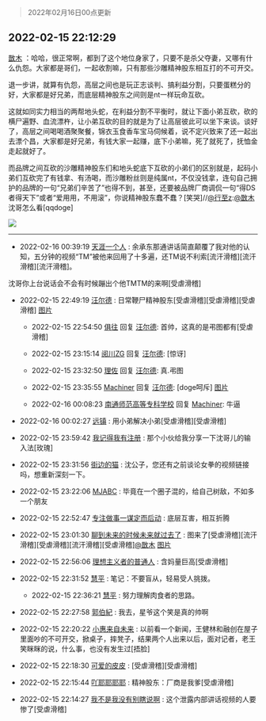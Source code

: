 > 2022年02月16日00点更新
<link rel="stylesheet" href="https://cdn.jsdelivr.net/gh/taotie6/sampleJSON@main/css/photo_show.css">
<meta name="referrer" content="no-referrer" />


 ## 2022-02-15 22:12:29 

 [㪚木](https://www.coolapk.com/feed/33580300?shareKey=NWMzMjIxNmE5NDdjNjIwYmMwMDA~) ：哈哈，很正常啊，都到了这个地位身家了，只要不是杀父夺妻，又哪有什么仇怨。大家都是哥们，一起收割嘛，只有那些沙雕精神股东相互打的不可开交。

退一步讲，就算有仇怨，高层之间也是玩正志谈判、搞利益分割，只要蛋糕分的好，大家都是好兄弟，而底层精神股东之间则是nt一样玩命互砍。<!--break-->

这就如同实力相当的两帮地头蛇，在利益分割不平衡时，就让下面小弟互砍，砍的横尸遍野、血流漂杵，让小弟互砍的目的就是为了让高层彼此可以坐下来谈。谈好了，高层之间喝喝酒聚聚餐，锦衣玉食香车宝马伺候着，说不定兴致来了还一起出去漂个昌，大家都是好兄弟，有钱大家一起赚，底下小弟嘛，死了就死了，抚恤金走起就好了。

而品牌之间互砍的沙雕精神股东们和地头蛇底下互砍的小弟们的区别就是，起码小弟们互砍完了有钱拿、有汤喝，而沙雕粉丝则是纯属nt，不仅没钱拿，连句自己拥护的品牌的一句“兄弟们辛苦了”也得不到，甚至，还要被品牌厂商调侃一句“得DS者得天下”或者“爱用用，不用滚”，你说精神股东蠢不蠢？[笑哭]//<a class="feed-link-uname" href="/u/行至z">@行至z</a>:<a class="feed-link-uname" href="/u/㪚木">@㪚木</a> 沈哥怎么看[qqdoge] 

<div class="album">
<img class="img-item" src="http://image.coolapk.com/feed/2019/0314/14/1081091_1552545126_9026@277x194.gif" />
</div>

 ------- 

- 2022-02-16 00:39:19 [天涯一个人](uid=3225865) : 余承东那通讲话简直颠覆了我对他的认知，五分钟的视频“TM”被他来回用了十多遍，还TM说不利索[流汗滑稽][流汗滑稽][流汗滑稽]。

沈哥你上台说话会不会有时候蹦出个他TMTM的来啊[受虐滑稽] 

- 2022-02-15 22:49:19 [汪尔德](uid=1595236) : 日常鞭尸精神股东[受虐滑稽][受虐滑稽][受虐滑稽] [图片](http://image.coolapk.com/feed/2021/0731/22/1834839_37679ae7_1967_42@320x321.gif)

    - 2022-02-15 22:54:50 [俱往](uid=15331663) 回复 [汪尔德](uid=1595236): 首帅，这真的是弔图都有[受虐滑稽] 

    - 2022-02-15 23:15:14 [阅川ZG](uid=2440130) 回复 [汪尔德](uid=1595236): [惊讶] 

    - 2022-02-15 23:32:50 [理佐](uid=1284044) 回复 [汪尔德](uid=1595236): 真.弔图 

    - 2022-02-15 23:35:55 [Machiner](uid=3114536) 回复 [汪尔德](uid=1595236): [doge呵斥] [图片](http://image.coolapk.com/feed/2022/0215/23/3114536_21553842_9352_8013_367@406x720.gif)

    - 2022-02-16 00:08:23 [南通师范高等专科学校](uid=2775151) 回复 [Machiner](uid=3114536): 牛逼 

- 2022-02-16 00:02:27 [远镇](uid=1471248) : 用小弟解决小弟[受虐滑稽][受虐滑稽] 

- 2022-02-15 23:59:42 [我记得我有注册](uid=1403833) : 那个小伙给我分享一下沈哥儿的输入法[玫瑰] 

- 2022-02-15 23:31:56 [街边的猫](uid=1704059) : 沈公子，您还有之前谈论女拳的视频链接吗，想重新深刻一下。 

- 2022-02-15 23:22:06 [MJABC](uid=3888155) : 毕竟在一个圈子混的，给自己树敌，不如多一个朋友 

- 2022-02-15 22:52:47 [专注做事一谋定而后动](uid=3083973) : 底层互害，相互折腾 

- 2022-02-15 23:01:30 [聊到未来的时候未来就过去了](uid=2025343) : 图来了[受虐滑稽][流汗滑稽][受虐滑稽][流汗滑稽][受虐滑稽]<a class="feed-link-uname" href="/u/㪚木">@㪚木</a> [图片](http://image.coolapk.com/feed/2022/0215/23/2025343_5f7f8266_7289_9464_797@969x641.jpeg)

- 2022-02-15 22:56:06 [理想主义者的普通人](uid=1708330) : 含妈量巨高[受虐滑稽] 

- 2022-02-15 22:31:52 [慧平](uid=1466942) : 笔记：不要盲从，轻易受人挑拨。 

    - 2022-02-15 22:36:21 [慧平](uid=1466942) : 努力理解肉食者的思路。 

- 2022-02-15 22:27:58 [郭伯紀](uid=2859803) : 我去，星爷这个笑是真的帅啊 

- 2022-02-15 22:20:22 [小惠来自未来](uid=847097) : 以前看一个新闻，王健林和融创在屋子里面吵的不可开交，掀桌子，摔凳子，结果两个人出来以后，面对记者，老王笑眯眯的说，什么事，也没有发生过[捂脸] 

- 2022-02-15 22:18:30 [可爱的皮皮](uid=2163021) : [受虐滑稽][受虐滑稽] 

- 2022-02-15 22:15:44 [吖耶耶耶耶](uid=1523259) : 精神股东：厂商是我爹[受虐滑稽] 

- 2022-02-15 22:14:27 [我不是我没有别瞎说啊](uid=2231912) : 这个泄露内部讲话视频的人要惨了[受虐滑稽] 

